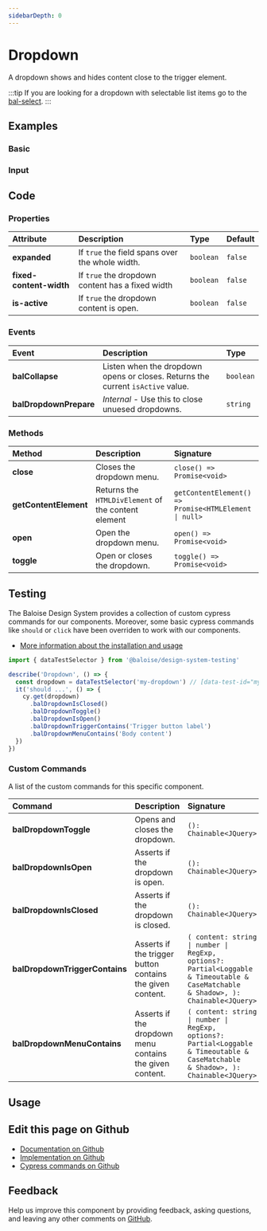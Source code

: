 ```yaml
---
sidebarDepth: 0
---
```


# Dropdown


<!-- START: human documentation top -->

A dropdown shows and hides content close to the trigger element.

:::tip
If you are looking for a dropdown with selectable list items go to the [bal-select](./bal-select.md).
:::

<!-- END: human documentation top -->

<ClientOnly><docs-component-tabs></docs-component-tabs></ClientOnly>


## Examples

### Basic

<ClientOnly><docs-demo-bal-dropdown-43></docs-demo-bal-dropdown-43></ClientOnly>


### Input

<ClientOnly><docs-demo-bal-dropdown-44></docs-demo-bal-dropdown-44></ClientOnly>



## Code



### Properties


| Attribute               | Description                                      | Type                 | Default            |
| :---------------------- | :----------------------------------------------- | :------------------- | :----------------- |
| **expanded**            | If `true` the field spans over the whole width.  | <code>boolean</code> | <code>false</code> |
| **fixed-content-width** | If `true` the dropdown content has a fixed width | <code>boolean</code> | <code>false</code> |
| **is-active**           | If `true` the dropdown content is open.          | <code>boolean</code> | <code>false</code> |

### Events


| Event                  | Description                                                                     | Type                 |
| :--------------------- | :------------------------------------------------------------------------------ | :------------------- |
| **balCollapse**        | Listen when the dropdown opens or closes. Returns the current `isActive` value. | <code>boolean</code> |
| **balDropdownPrepare** | *Internal* - Use this to close unuesed dropdowns.                               | <code>string</code>  |

### Methods


| Method                | Description                                         | Signature                                                                          |
| :-------------------- | :-------------------------------------------------- | :--------------------------------------------------------------------------------- |
| **close**             | Closes the dropdown menu.                           | <code>close() =&#62; Promise&#60;void&#62;</code>                                  |
| **getContentElement** | Returns the `HTMLDivElement` of the content element | <code>getContentElement() =&#62; Promise&#60;HTMLElement  &#124;  null&#62;</code> |
| **open**              | Open the dropdown menu.                             | <code>open() =&#62; Promise&#60;void&#62;</code>                                   |
| **toggle**            | Open or closes the dropdown.                        | <code>toggle() =&#62; Promise&#60;void&#62;</code>                                 |

## Testing

The Baloise Design System provides a collection of custom cypress commands for our components. Moreover, some basic cypress commands like `should` or `click` have been overriden to work with our components.

- [More information about the installation and usage](/components/tooling/testing.html)

<!-- START: human documentation testing -->

```typescript
import { dataTestSelector } from '@baloise/design-system-testing'

describe('Dropdown', () => {
  const dropdown = dataTestSelector('my-dropdown') // [data-test-id="my-dropdown"]
  it('should ...', () => {
    cy.get(dropdown)
      .balDropdownIsClosed()
      .balDropdownToggle()
      .balDropdownIsOpen()
      .balDropdownTriggerContains('Trigger button label')
      .balDropdownMenuContains('Body content')
  })
})
```

<!-- END: human documentation testing -->

### Custom Commands

A list of the custom commands for this specific component.

| Command                        | Description                                               | Signature                                                                                                                                                                                |
| :----------------------------- | :-------------------------------------------------------- | :--------------------------------------------------------------------------------------------------------------------------------------------------------------------------------------- |
| **balDropdownToggle**          | Opens and closes the dropdown.                            | <code>(): Chainable&#60;JQuery&#62;</code>                                                                                                                                               |
| **balDropdownIsOpen**          | Asserts if the dropdown is open.                          | <code>(): Chainable&#60;JQuery&#62;</code>                                                                                                                                               |
| **balDropdownIsClosed**        | Asserts if the dropdown is closed.                        | <code>(): Chainable&#60;JQuery&#62;</code>                                                                                                                                               |
| **balDropdownTriggerContains** | Asserts if the trigger button contains the given content. | <code>(       content: string  &#124;  number  &#124;  RegExp,       options?: Partial&#60;Loggable & Timeoutable & CaseMatchable & Shadow&#62;,     ): Chainable&#60;JQuery&#62;</code> |
| **balDropdownMenuContains**    | Asserts if the dropdown menu contains the given content.  | <code>(       content: string  &#124;  number  &#124;  RegExp,       options?: Partial&#60;Loggable & Timeoutable & CaseMatchable & Shadow&#62;,     ): Chainable&#60;JQuery&#62;</code> |

## Usage

<!-- START: human documentation usage -->

<!-- END: human documentation usage -->



## Edit this page on Github

* [Documentation on Github](https://github.com/baloise/design-system/blob/master/docs/src/components/components/bal-dropdown.md)
* [Implementation on Github](https://github.com/baloise/design-system/blob/master/packages/components/src/components/bal-dropdown)
* [Cypress commands on Github](https://github.com/baloise/design-system/blob/master/packages/testing/src/commands)

## Feedback

Help us improve this component by providing feedback, asking questions, and leaving any other comments on [GitHub](https://github.com/baloise/design-system/issues/new).


<ClientOnly>
  <docs-component-script tag="balDropdown"></docs-component-script>
</ClientOnly>
